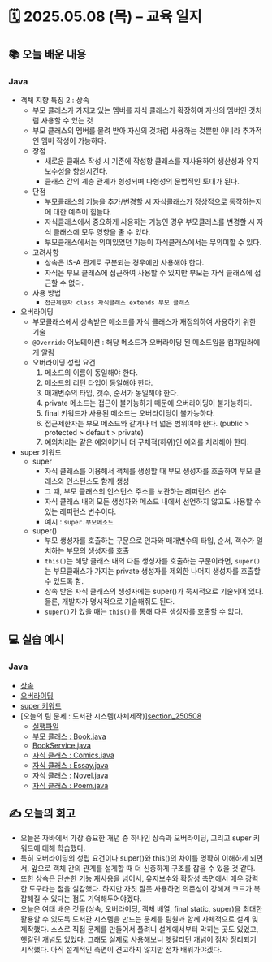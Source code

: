 # 🗓️ 2025.05.08 (목) – 교육 일지

## 📚 오늘 배운 내용

### Java

- 객체 지향 특징 2 : 상속
  - 부모 클래스가 가지고 있는 멤버를 자식 클래스가 확장하여 자신의 멤버인 것처럼 사용할 수 있는 것
  - 부모 클래스의 멤버를 물려 받아 자신의 것처럼 사용하는 것뿐만 아니라 추가적인 멤버 작성이 가능하다.
  - 장점
    - 새로운 클래스 작성 시 기존에 작성항 클래스를 재사용하여 생산성과 유지보수성을 향상시킨다.
    - 클래스 간의 계층 관계가 형성되며 다형성의 문법적인 토대가 된다.
  - 단점
    - 부모클래스의 기능을 추가/변경할 시 자식클래스가 정상적으로 동작하는지에 대한 예측이 힘들다.
    - 자식클래스에서 중요하게 사용하는 기능인 경우 부모클래스를 변경할 시 자식 클래스에 모두 영향을 줄 수 있다.
    - 부모클래스에서는 의미있었던 기능이 자식클래스에서는 무의미할 수 있다.
  - 고려사항
    - 상속은 IS-A 관계로 구분되는 경우에만 사용해야 한다.
    - 자식은 부모 클래스에 접근하여 사용할 수 있지만 부모는 자식 클래스에 접근할 수 없다.
  - 사용 방법
    - `접근제한자 class 자식클래스 extends 부모 클래스`
- 오버라이딩
  - 부모클래스에서 상속받은 메소드를 자식 클래스가 재정의하여 사용하기 위한 기술
  - `@Override` 어노테이션 : 해당 메소드가 오버라이딩 된 메소드임을 컴파일러에게 알림
  - 오버라이딩 성립 요건
    1. 메소드의 이름이 동일해야 한다.
    2. 메소드의 리턴 타입이 동일해야 한다.
    3. 매개변수의 타입, 갯수, 순서가 동일해야 한다.
    4. private 메소드는 접근이 불가능하기 때문에 오버라이딩이 불가능하다.
    5. final 키워드가 사용된 메소드는 오버라이딩이 불가능하다.
    6. 접근제한자는 부모 메소드와 같거나 더 넓은 범위여야 한다. (public > protected > default > private)
    7. 예외처리는 같은 예외이거나 더 구체적(하위)인 예외를 처리해야 한다.
- super 키워드
  - super
    - 자식 클래스를 이용해서 객체를 생성할 때 부모 생성자를 호출하여 부모 클래스와 인스턴스도 함께 생성
    - 그 때, 부모 클래스의 인스턴스 주소를 보관하는 레퍼런스 변수
    - 자식 클래스 내의 모든 생성자와 메소드 내에서 선언하지 않고도 사용할 수 있는 레퍼런스 변수이다.
    - 예시 : `super.부모메소드`
  - super()
    - 부모 생성자를 호출하는 구문으로 인자와 매개변수의 타입, 순서, 객수가 일치하는 부모의 생성자를 호출
    - `this()`는 해당 클래스 내의 다른 생성자를 호출하는 구문이라면, `super()`는 부모클래스가 가지는 private 생성자를 제외한 나머지 생성자를 호출할 수 있도록 함.
    - 상속 받은 자식 클래스의 생성자에는 super()가 묵시적으로 기술되어 있다. 물론, 개발자가 명시적으로 기술해줘도 된다.
    - `super()`가 있을 때는 `this()`를 통해 다른 생성자를 호출할 수 없다.
    
## 💻 실습 예시

### Java
- [상속](../src/main/java/com/chapter08_inheritance/extend)
- [오버라이딩](../src/main/java/com/chapter08_inheritance/overriding)
- [super 키워드](../src/main/java/com/chapter08_inheritance/superkeyword)
- [오늘의 팀 문제 : 도서관 시스템(자체제작)][section_250508](../src/main/java/com/team_problem/section_250508)
    - [실행파일](../src/main/java/com/team_problem/section_250508/Application.java)
    - [부모 클래스 : Book.java](../src/main/java/com/team_problem/section_250508/Book.java)
    - [BookService.java](../src/main/java/com/team_problem/section_250508/BookService.java)
    - [자식 클래스 : Comics.java](../src/main/java/com/team_problem/section_250508/Comics.java)
    - [자식 클래스 : Essay.java](../src/main/java/com/team_problem/section_250508/Essay.java)
    - [자식 클래스 : Novel.java](../src/main/java/com/team_problem/section_250508/Novel.java)
    - [자식 클래스 : Poem.java](../src/main/java/com/team_problem/section_250508/Poem.java)

## ✍️ 오늘의 회고
- 오늘은 자바에서 가장 중요한 개념 중 하나인 상속과 오버라이딩, 그리고 super 키워드에 대해 학습했다.
- 특히 오버라이딩의 성립 요건이나 super()와 this()의 차이를 명확히 이해하게 되면서, 앞으로 객체 간의 관계를 설계할 때 더 신중하게 구조를 잡을 수 있을 것 같다.
- 또한 상속은 단순한 기능 재사용을 넘어서, 유지보수와 확장성 측면에서 매우 강력한 도구라는 점을 실감했다. 하지만 자칫 잘못 사용하면 의존성이 강해져 코드가 복잡해질 수 있다는 점도 기억해두어야겠다.
- 오늘은 여태 배운 것들(상속, 오버라이딩, 객체 배열, final static, super)을 최대한 활용할 수 있도록 도서관 시스템을 만드는 문제를 팀원과 함께 자체적으로 설계 및 제작했다. 
스스로 직접 문제를 만들어서 풀려니 설계에서부터 막히는 곳도 있었고, 헷갈린 개념도 있었다. 그래도 실제로 사용해보니 헷갈리던 개념이 점차 정리되기 시작했다.
아직 설계적인 측면이 견고하지 않지만 점차 배워가야겠다.
